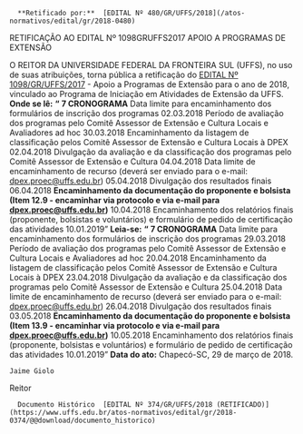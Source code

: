       **Retificado por:**  [EDITAL Nº 480/GR/UFFS/2018](/atos-normativos/edital/gr/2018-0480) 

   RETIFICAÇÃO AO EDITAL Nº 1098GRUFFS2017 APOIO A PROGRAMAS DE EXTENSÃO  

 O REITOR DA UNIVERSIDADE FEDERAL DA FRONTEIRA SUL (UFFS), no uso de suas atribuições, torna pública a retificação do [EDITAL Nº 1098/GR/UFFS/2017](https://www.uffs.edu.br/atos-normativos/edital/gr/2017-1098)  - Apoio a Programas de Extensão para o ano de 2018, vinculado ao Programa de Iniciação em Atividades de Extensão da UFFS.   **Onde se lê:**  **“**  **7 CRONOGRAMA**      Data limite para encaminhamento dos formulários de inscrição dos programas   02.03.2018     Período de avaliação dos programas pelo Comitê Assessor de Extensão e Cultura Locais e Avaliadores ad hoc   30.03.2018     Encaminhamento da listagem de classificação pelos Comitê Assessor de Extensão e Cultura Locais à DPEX   02.04.2018     Divulgação da avaliação e da classificação dos programas pelo Comitê Assessor de Extensão e Cultura   04.04.2018     Data limite de encaminhamento de recurso (deverá ser enviado para o e-mail: dpex.proec@uffs.edu.br)   05.04.2018     Divulgação dos resultados finais   06.04.2018     **Encaminhamento da documentação do proponente e bolsista (Item 12.9 - encaminhar via protocolo e via e-mail para dpex.proec@uffs.edu.br)**    10.04.2018     Encaminhamento dos relatórios finais (proponente, bolsistas e voluntários) e formulário de pedido de certificação das atividades   10.01.2019”       **Leia-se:**  **“**  **7 CRONOGRAMA**      Data limite para encaminhamento dos formulários de inscrição dos programas   29.03.2018     Período de avaliação dos programas pelo Comitê Assessor de Extensão e Cultura Locais e Avaliadores ad hoc   20.04.2018     Encaminhamento da listagem de classificação pelos Comitê Assessor de Extensão e Cultura Locais à DPEX   23.04.2018     Divulgação da avaliação e da classificação dos programas pelo Comitê Assessor de Extensão e Cultura   25.04.2018     Data limite de encaminhamento de recurso (deverá ser enviado para o e-mail: dpex.proec@uffs.edu.br)   26.04.2018     Divulgação dos resultados finais   03.05.2018     **Encaminhamento da documentação do proponente e bolsista (Item 13.9 - encaminhar via protocolo e via e-mail para dpex.proec@uffs.edu.br)**    10.05.2018     Encaminhamento dos relatórios finais (proponente, bolsistas e voluntários) e formulário de pedido de certificação das atividades   10.01.2019”          **Data do ato:** Chapecó-SC, 29 de março de 2018.   
 

    Jaime Giolo   
 Reitor 

      Documento Histórico  [EDITAL Nº 374/GR/UFFS/2018 (RETIFICADO)](https://www.uffs.edu.br/atos-normativos/edital/gr/2018-0374/@@download/documento_historico)     
      